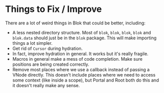 # Things to Fix / Improve

There are a lot of weird things in Blok that could be better, including:

- A less nested directory structure. Most of `blok`, `blok`, `blok`, `blok` and `blok.data` should just be in the `blok` package. This will make importing things a lot simpler.
- Get rid of `Cursor` during hydration. 
- In fact, improve hydration in general. It works but it's really fragile.
- Macros in general make a mess of code completion. Make sure positions are being created correctly.
- Remove most places where we use a callback instead of passing a VNode directly. This doesn't include places where we need to access some context (like inside a scope), but Portal and Root both do this and it doesn't really make any sense.
